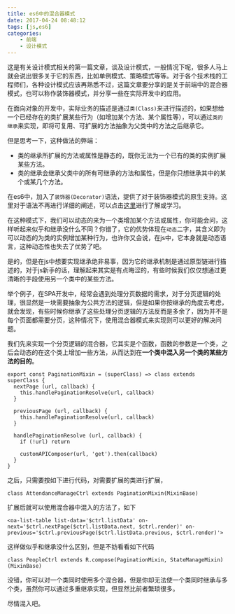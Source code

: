 ```yaml
---
title: es6中的混合器模式
date: 2017-04-24 08:48:12
tags: [js,es6]
categories: 
    - 前端
    - 设计模式
---
```

这是有关设计模式相关的第一篇文章，谈及设计模式，一般情况下呢，很多人马上就会说出很多关于它的东西，比如单例模式、策略模式等等。对于各个技术栈的工程师们，各种设计模式应该再熟悉不过，这篇文章要分享的是关于前端中的混合器模式，也可以称作装饰器模式，并分享一些在实际开发中的应用。

在面向对象的开发中，实际业务的描述是通过``类(Class)``来进行描述的，如果想给一个已经存在的类扩展某些行为（如增加某个方法、某个属性等），可以通过``类的继承``来实现，即将可复用、可扩展的方法抽象为父类中的方法之后继承它。

但是思考一下，这种做法的弊端：
* 类的继承所扩展的方法或属性是静态的，既你无法为一个已有的类的实例扩展某些方法。
* 类的继承会继承父类中的所有可继承的方法和属性，但是你只想继承其中的某个或某几个方法。

在es6中，加入了``装饰器(Decorator)``语法，提供了对于装饰器模式的原生支持。这里对于语法不再进行详细的阐述，可以点击[这里](http://es6.ruanyifeng.com/#docs/decorator#类的修饰)进行了解或学习。

在这种模式下，我们可以动态的来为一个类增加某个方法或属性，你可能会问，这样听起来似乎和继承没什么不同？你错了，它的优势体现在``动态``二字，其含义即为可以动态的为类的实例增加某种行为，也许你又会说，在js中，它本身就是动态语言，这种动态性也失去了优势了吧。

是的，但是在js中想要实现继承绝非易事，因为它的继承机制是通过原型链进行描述的，对于js新手的话，理解起来其实是有点晦涩的，有些时候我们仅仅想通过更清晰的手段使用另一个类中的某些方法。

举个例子，在SPA开发中，经常会遇到处理分页数据的需求，对于分页逻辑的处理，很显然是一块需要抽象为公共方法的逻辑，但是如果你按继承的角度去考虑，就会发现，有些时候你继承了这些处理分页逻辑的方法反而是多余了，因为并不是每个页面都需要分页，这种情况下，使用混合器模式来实现则可以更好的解决问题。

我们先来实现一个分页逻辑的混合器，它其实是个函数，函数的参数是一个类，之后会动态的在这个类上增加一些方法，从而达到在**一个类中混入另一个类的某些方法的目的**。
```
export const PaginationMixin = (superClass) => class extends superClass {
  nextPage (url, callback) {
    this.handlePaginationResolve(url, callback)
  }

  previousPage (url, callback) {
    this.handlePaginationResolve(url, callback)
  }

  handlePaginationResolve (url, callback) {
    if (!url) return

    customAPIComposer(url, 'get').then(callback)
  }
}
```

之后，只需要按如下进行代码，对需要扩展的类进行扩展，
```
class AttendanceManageCtrl extends PaginationMixin(MixinBase)
```
扩展后就可以使用混合器中混入的方法了，如下
```
<oa-list-table list-data='$ctrl.listData' on-next='$ctrl.nextPage($ctrl.listData.next, $ctrl.render)' on-previous='$ctrl.previousPage($ctrl.listData.previous, $ctrl.render)'>
```

这样做似乎和继承没什么区别，但是不妨看看如下代码
```
class PeopleCtrl extends R.compose(PaginationMixin, StateManageMixin)(MixinBase)
```
没错，你可以对一个类同时使用多个混合器，但是你却无法使一个类同时继承与多个类，虽然你可以通过多重继承实现，但显然比前者繁琐很多。

尽情混入吧。